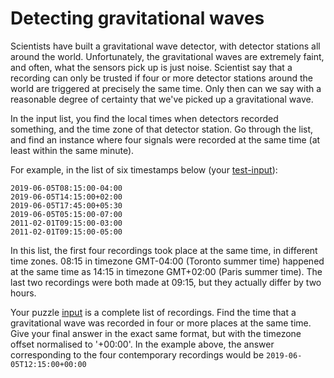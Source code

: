 # Detecting gravitational waves

Scientists have built a gravitational wave detector, with detector stations all around the world.
Unfortunately, the gravitational waves are extremely faint, and often, what the sensors pick up is just noise.
Scientist say that a recording can only be trusted if four or more detector stations around the world are triggered at precisely the same time. Only then can we say with a reasonable degree of certainty that we've picked up a gravitational wave.

In the input list, you find the local times when detectors recorded something, and the time zone of that detector station.
Go through the list, and find an instance where four signals were recorded at the same time (at least within the same minute).

For example, in the list of six timestamps below (your [test-input](./test-input)):

```
2019-06-05T08:15:00-04:00
2019-06-05T14:15:00+02:00
2019-06-05T17:45:00+05:30
2019-06-05T05:15:00-07:00
2011-02-01T09:15:00-03:00
2011-02-01T09:15:00-05:00
```

In this list, the first four recordings took place at the same time, in different time zones. 08:15 in timezone GMT-04:00 (Toronto summer time) happened at the same time as 14:15 in timezone GMT+02:00 (Paris summer time). The last two recordings were both made at 09:15, but they actually differ by two hours.

Your puzzle [input](./input) is a complete list of recordings. Find the time that a gravitational wave was recorded in four or more places at the same time. Give your final answer in the exact same format, but with the timezone offset normalised to '+00:00'. In the example above, the answer corresponding to the four contemporary recordings would be `2019-06-05T12:15:00+00:00`
